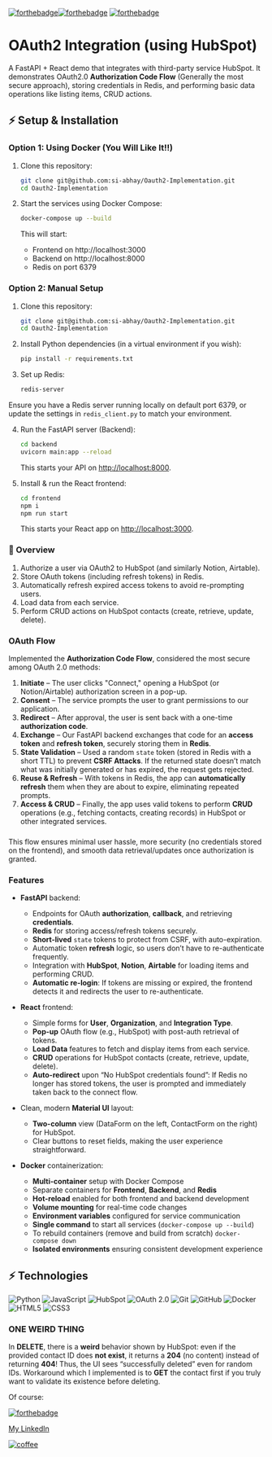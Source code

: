 [![forthebadge](https://forthebadge.com/images/badges/built-with-love.svg)](https://forthebadge.com)[![forthebadge](https://forthebadge.com/images/badges/powered-by-coffee.svg)](https://forthebadge.com)
[![forthebadge](https://forthebadge.com/images/badges/uses-brains.svg)](https://forthebadge.com)

#                       OAuth2 Integration (using HubSpot)

A FastAPI + React demo that integrates with third-party service HubSpot. It demonstrates OAuth2.0 **Authorization Code Flow** (Generally the most secure approach), storing credentials in Redis, and performing basic data operations like listing items, CRUD actions.

## ⚡ Setup & Installation

### Option 1: Using Docker (You Will Like It!!)

1. Clone this repository:
   ```bash
   git clone git@github.com:si-abhay/Oauth2-Implementation.git
   cd Oauth2-Implementation
   ```

2. Start the services using Docker Compose:
   ```bash
   docker-compose up --build
   ```

   This will start:
   - Frontend on http://localhost:3000
   - Backend on http://localhost:8000
   - Redis on port 6379

### Option 2: Manual Setup

1. Clone this repository:
    ```bash
    git clone git@github.com:si-abhay/Oauth2-Implementation.git
    cd Oauth2-Implementation
    ```

2. Install Python dependencies (in a virtual environment if you wish):
    ```bash
    pip install -r requirements.txt
    ```

3. Set up Redis:
    ```bash
    redis-server
    ```

Ensure you have a Redis server running locally on default port 6379, or update the settings in `redis_client.py` to match your environment.

4. Run the FastAPI server (Backend):
    ```bash
    cd backend
    uvicorn main:app --reload
    ```

   This starts your API on [http://localhost:8000](http://localhost:8000).

5. Install & run the React frontend:
    ```bash
    cd frontend
    npm i
    npm run start
    ```

   This starts your React app on [http://localhost:3000](http://localhost:3000).


### 🎯 Overview

1. Authorize a user via OAuth2 to HubSpot (and similarly Notion, Airtable).
2. Store OAuth tokens (including refresh tokens) in Redis.
3. Automatically refresh expired access tokens to avoid re-prompting users.
4. Load data from each service.
5. Perform CRUD actions on HubSpot contacts (create, retrieve, update, delete).

### OAuth Flow

Implemented the **Authorization Code Flow**, considered the most secure among OAuth 2.0 methods:

1. **Initiate** – The user clicks "Connect," opening a HubSpot (or Notion/Airtable) authorization screen in a pop-up.
2. **Consent** – The service prompts the user to grant permissions to our application.
3. **Redirect** – After approval, the user is sent back with a one-time **authorization code**.
4. **Exchange** – Our FastAPI backend exchanges that code for an **access token** and **refresh token**, securely storing them in **Redis**.
5. **State Validation** – Used a random `state` token (stored in Redis with a short TTL) to prevent **CSRF Attacks**. If the returned state doesn’t match what was initially generated or has expired, the request gets rejected.
6. **Reuse & Refresh** – With tokens in Redis, the app can **automatically refresh** them when they are about to expire, eliminating repeated prompts.  
7. **Access & CRUD** – Finally, the app uses valid tokens to perform **CRUD** operations (e.g., fetching contacts, creating records) in HubSpot or other integrated services.
###
This flow ensures minimal user hassle, more security (no credentials stored on the frontend), and smooth data retrieval/updates once authorization is granted.


### Features

- **FastAPI** backend:
  - Endpoints for OAuth **authorization**, **callback**, and retrieving **credentials**.
  - **Redis** for storing access/refresh tokens securely.
  - **Short-lived** `state` tokens to protect from CSRF, with auto-expiration.
  - Automatic token **refresh** logic, so users don’t have to re-authenticate frequently.
  - Integration with **HubSpot**, **Notion**, **Airtable** for loading items and performing CRUD.
  - **Automatic re-login**: If tokens are missing or expired, the frontend detects it and redirects the user to re-authenticate.

- **React** frontend:
  - Simple forms for **User**, **Organization**, and **Integration Type**.
  - **Pop-up** OAuth flow (e.g., HubSpot) with post-auth retrieval of tokens.
  - **Load Data** features to fetch and display items from each service.
  - **CRUD** operations for HubSpot contacts (create, retrieve, update, delete).
  - **Auto-redirect** upon “No HubSpot credentials found”: If Redis no longer has stored tokens, the user is prompted and immediately taken back to the connect flow.

- Clean, modern **Material UI** layout:
  - **Two-column** view (DataForm on the left, ContactForm on the right) for HubSpot.
  - Clear buttons to reset fields, making the user experience straightforward.

- **Docker** containerization:
  - **Multi-container** setup with Docker Compose
  - Separate containers for **Frontend**, **Backend**, and **Redis**
  - **Hot-reload** enabled for both frontend and backend development
  - **Volume mounting** for real-time code changes
  - **Environment variables** configured for service communication
  - **Single command** to start all services (`docker-compose up --build`)
  - To rebuild containers (remove and build from scratch) `docker-compose down`
  - **Isolated environments** ensuring consistent development experience

## ⚡ Technologies


![Python](https://img.shields.io/badge/-Python-black?style=flat-square&logo=Python)
![JavaScript](https://img.shields.io/badge/-JavaScript-black?style=flat-square&logo=javascript)
![HubSpot](https://img.shields.io/badge/-HubSpot-563D7C?style=flat-square&logo=)
![OAuth 2.0](https://img.shields.io/badge/-OAuth2.0-A9A9A9?style=flat-square&logo=OAuth)
![Git](https://img.shields.io/badge/-Git-black?style=flat-square&logo=git)
![GitHub](https://img.shields.io/badge/-GitHub-181717?style=flat-square&logo=github)
![Docker](https://img.shields.io/badge/-Docker-black?style=flat-square&logo=Docker)
![HTML5](https://img.shields.io/badge/-HTML5-E34F26?style=flat-square&logo=html5&logoColor=white)
![CSS3](https://img.shields.io/badge/-CSS3-1572B6?style=flat-square&logo=css3)


### ONE WEIRD THING
In **DELETE**, there is a **weird** behavior shown by HubSpot: even if the provided contact ID does **not exist**, it returns a **204** (no content) instead of returning **404**! Thus, the UI sees “successfully deleted” even for random IDs. Workaround which I implemented is to **GET** the contact first if you truly want to validate its existence before deleting.

Of course:  

[![forthebadge](https://forthebadge.com/images/badges/not-a-bug-a-feature.svg)](https://forthebadge.com)

[My LinkedIn](https://www.linkedin.com/in/abhay3104/)

[![coffee](https://forthebadge.com/images/badges/powered-by-coders-sweat.svg)](https://forthebadge.com)
